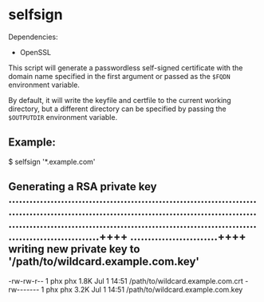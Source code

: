 # selfsign

Dependencies:

- OpenSSL

This script will generate a passwordless self-signed certificate with the domain name specified in the first argument or passed as the `$FQDN` environment variable.

By default, it will write the keyfile and certfile to the current working directory, but a different directory can be specified by passing the `$OUTPUTDIR` environment variable.

## Example:

$ selfsign '*.example.com'

Generating a RSA private key
...............................................................................................................................................................................................................................................++++
.........................++++
writing new private key to '/path/to/wildcard.example.com.key'
-----
-rw-rw-r-- 1 phx phx 1.8K Jul  1 14:51 /path/to/wildcard.example.com.crt
-rw------- 1 phx phx 3.2K Jul  1 14:51 /path/to/wildcard.example.com.key

